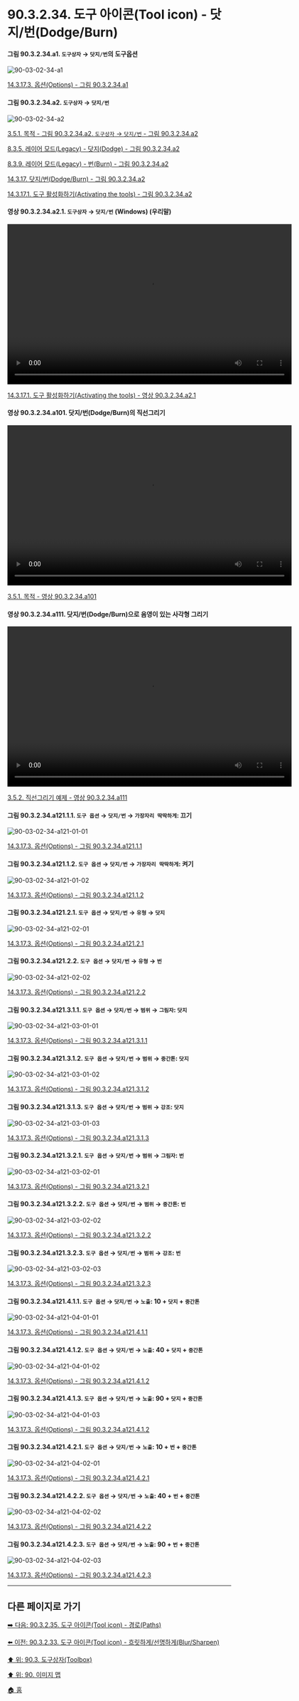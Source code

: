# 90.3.2.34. 도구 아이콘(Tool icon) - 닷지/번(Dodge/Burn)

<a id="90-03-02-34-a1"></a>

#### 그림 90.3.2.34.a1. `도구상자` → `닷지/번`의 도구옵션
![90-03-02-34-a1](https://github.com/wonder13662/gimp/assets/15767104/3e984386-ca5c-4c3f-9c05-2803f621b57d)

[14.3.17.3. 옵션(Options) - 그림 90.3.2.34.a1](./14-03-17-03-options.md#90-03-02-34-a1)

<a id="90-03-02-34-a2"></a>

#### 그림 90.3.2.34.a2. `도구상자` → `닷지/번`
![90-03-02-34-a2](https://github.com/wonder13662/gimp/assets/15767104/f602486b-595d-4b15-ba4c-826982b153ce)

[3.5.1. 목적 - 그림 90.3.2.34.a2. `도구상자` → `닷지/번` - 그림 90.3.2.34.a2](./03-05-01-intention.md#90-03-02-34-a2)

[8.3.5. 레이어 모드(Legacy) - 닷지(Dodge) - 그림 90.3.2.34.a2](./08-03-05-lighten_layer_mode-dodge.md#90-03-02-34-a2)

[8.3.9. 레이어 모드(Legacy) - 번(Burn) - 그림 90.3.2.34.a2](./08-03-09-darken_layer_mode-burn.md#90-03-02-34-a2)

[14.3.17. 닷지/번(Dodge/Burn) - 그림 90.3.2.34.a2](./14-03-17-00-dodge-burn.md#90-03-02-34-a2)

[14.3.17.1. 도구 활성화하기(Activating the tools) - 그림 90.3.2.34.a2](./14-03-17-01-activating_the_tool.md#90-03-02-34-a2)

<a id="90-03-02-34-a2-01"></a>

#### 영상 90.3.2.34.a2.1. `도구상자` → `닷지/번` (Windows) (우리말)
<video controls="controls" width="640" height="360" src="https://github.com/wonder13662/gimp/assets/15767104/bb0ba477-6cec-42e7-b9b2-8d8cd3509d90"></video>

[14.3.17.1. 도구 활성화하기(Activating the tools) - 영상 90.3.2.34.a2.1](./14-03-17-01-activating_the_tool.md#90-03-02-34-a2-01)

<a id="90-03-02-34-a101"></a>

#### 영상 90.3.2.34.a101. 닷지/번(Dodge/Burn)의 직선그리기
<video controls="controls" width="640" height="360" environment="MacOS:Sonoma 14.2.1 GIMP 2.10.36" src="https://github.com/wonder13662/gimp/assets/15767104/4b92840d-58f5-4c5d-b664-87a6227dc0c8"></video>

[3.5.1. 목적 - 영상 90.3.2.34.a101](./03-05-01-intention.md#90-03-02-34-a101)

<a id="90-03-02-34-a111"></a>

#### 영상 90.3.2.34.a111. 닷지/번(Dodge/Burn)으로 음영이 있는 사각형 그리기
<video controls="controls" width="640" height="360" environment="MacOS:Sonoma 14.2.1 GIMP 2.10.36" src="https://github.com/wonder13662/gimp/assets/15767104/871afdd6-a44c-4005-9322-84a474f23b17"></video>

[3.5.2. 직선그리기 예제 - 영상 90.3.2.34.a111](./03-05-02-examples.md#90-03-02-34-a111)

<a id="90-03-02-34-a121-01-01"></a>

#### 그림 90.3.2.34.a121.1.1. `도구 옵션` → `닷지/번` → `가장자리 딱딱하게`: 끄기
![90-03-02-34-a121-01-01](https://github.com/wonder13662/gimp/assets/15767104/d2c7fc8b-02d1-4d47-8e3c-2c538c4ee531)

[14.3.17.3. 옵션(Options) - 그림 90.3.2.34.a121.1.1](./14-03-17-03-options.md#90-03-02-34-a121-01-01)

<a id="90-03-02-34-a121-01-02"></a>

#### 그림 90.3.2.34.a121.1.2. `도구 옵션` → `닷지/번` → `가장자리 딱딱하게`: 켜기
![90-03-02-34-a121-01-02](https://github.com/wonder13662/gimp/assets/15767104/5dd45d0b-d9ed-45fd-9e47-9debf8f057bc)

[14.3.17.3. 옵션(Options) - 그림 90.3.2.34.a121.1.2](./14-03-17-03-options.md#90-03-02-34-a121-01-02)

<a id="90-03-02-34-a121-02-01"></a>

#### 그림 90.3.2.34.a121.2.1. `도구 옵션` → `닷지/번` → `유형` → `닷지`
![90-03-02-34-a121-02-01](https://github.com/wonder13662/gimp/assets/15767104/c9a9a708-09ca-4054-be9c-d35bd034e889)

[14.3.17.3. 옵션(Options) - 그림 90.3.2.34.a121.2.1](./14-03-17-03-options.md#90-03-02-34-a121-02-01)

<a id="90-03-02-34-a121-02-02"></a>

#### 그림 90.3.2.34.a121.2.2. `도구 옵션` → `닷지/번` → `유형` → `번`
![90-03-02-34-a121-02-02](https://github.com/wonder13662/gimp/assets/15767104/617b9cb9-686d-4cdd-9bf4-f40e7b1bda17)

[14.3.17.3. 옵션(Options) - 그림 90.3.2.34.a121.2.2](./14-03-17-03-options.md#90-03-02-34-a121-02-02)

<a id="90-03-02-34-a121-03-01-01"></a>

#### 그림 90.3.2.34.a121.3.1.1. `도구 옵션` → `닷지/번` → `범위` → `그림자`: `닷지`
![90-03-02-34-a121-03-01-01](https://github.com/wonder13662/gimp/assets/15767104/9f40acd4-1aa1-45ed-8a69-6a38213063d9)

[14.3.17.3. 옵션(Options) - 그림 90.3.2.34.a121.3.1.1](./14-03-17-03-options.md#90-03-02-34-a121-03-01-01)

<a id="90-03-02-34-a121-03-01-02"></a>

#### 그림 90.3.2.34.a121.3.1.2. `도구 옵션` → `닷지/번` → `범위` → `중간톤`: `닷지`
![90-03-02-34-a121-03-01-02](https://github.com/wonder13662/gimp/assets/15767104/e928ab64-495f-4edf-9191-66be28e5380e)

[14.3.17.3. 옵션(Options) - 그림 90.3.2.34.a121.3.1.2](./14-03-17-03-options.md#90-03-02-34-a121-03-01-02)

<a id="90-03-02-34-a121-03-01-03"></a>

#### 그림 90.3.2.34.a121.3.1.3. `도구 옵션` → `닷지/번` → `범위` → `강조`: `닷지`
![90-03-02-34-a121-03-01-03](https://github.com/wonder13662/gimp/assets/15767104/6511118c-70ef-490f-9f5c-ea06d7dfc07c)

[14.3.17.3. 옵션(Options) - 그림 90.3.2.34.a121.3.1.3](./14-03-17-03-options.md#90-03-02-34-a121-03-01-03)

<a id="90-03-02-34-a121-03-02-01"></a>

#### 그림 90.3.2.34.a121.3.2.1. `도구 옵션` → `닷지/번` → `범위` → `그림자`: `번`
![90-03-02-34-a121-03-02-01](https://github.com/wonder13662/gimp/assets/15767104/3074e149-289f-492d-97dd-0930de365f7b)

[14.3.17.3. 옵션(Options) - 그림 90.3.2.34.a121.3.2.1](./14-03-17-03-options.md#90-03-02-34-a121-03-02-01)

<a id="90-03-02-34-a121-03-02-02"></a>

#### 그림 90.3.2.34.a121.3.2.2. `도구 옵션` → `닷지/번` → `범위` → `중간톤`: `번`
![90-03-02-34-a121-03-02-02](https://github.com/wonder13662/gimp/assets/15767104/c87fafa8-3243-459b-a235-dc49cca94377)

[14.3.17.3. 옵션(Options) - 그림 90.3.2.34.a121.3.2.2](./14-03-17-03-options.md#90-03-02-34-a121-03-02-02)

<a id="90-03-02-34-a121-03-02-03"></a>

#### 그림 90.3.2.34.a121.3.2.3. `도구 옵션` → `닷지/번` → `범위` → `강조`: `번`
![90-03-02-34-a121-03-02-03](https://github.com/wonder13662/gimp/assets/15767104/fb005911-737f-4f2c-ba69-1ceb0b730c64)

[14.3.17.3. 옵션(Options) - 그림 90.3.2.34.a121.3.2.3](./14-03-17-03-options.md#90-03-02-34-a121-03-02-03)

<a id="90-03-02-34-a121-04-01-01"></a>

#### 그림 90.3.2.34.a121.4.1.1. `도구 옵션` → `닷지/번` → `노출`: 10 + `닷지` + `중간톤`
![90-03-02-34-a121-04-01-01](https://github.com/wonder13662/gimp/assets/15767104/dbdc175b-e6cb-42ae-acba-b38678411365)

[14.3.17.3. 옵션(Options) - 그림 90.3.2.34.a121.4.1.1](./14-03-17-03-options.md#90-03-02-34-a121-04-01-01)

<a id="90-03-02-34-a121-04-01-02"></a>

#### 그림 90.3.2.34.a121.4.1.2. `도구 옵션` → `닷지/번` → `노출`: 40 + `닷지` + `중간톤`
![90-03-02-34-a121-04-01-02](https://github.com/wonder13662/gimp/assets/15767104/aec711e0-6b8a-4136-8133-6427709ceedb)

[14.3.17.3. 옵션(Options) - 그림 90.3.2.34.a121.4.1.2](./14-03-17-03-options.md#90-03-02-34-a121-04-01-02)

<a id="90-03-02-34-a121-04-01-03"></a>

#### 그림 90.3.2.34.a121.4.1.3. `도구 옵션` → `닷지/번` → `노출`: 90 + `닷지` + `중간톤`
![90-03-02-34-a121-04-01-03](https://github.com/wonder13662/gimp/assets/15767104/9f46e147-e30f-4e61-964e-90989ee467d5)

[14.3.17.3. 옵션(Options) - 그림 90.3.2.34.a121.4.1.2](./14-03-17-03-options.md#90-03-02-34-a121-04-01-03)

<a id="90-03-02-34-a121-04-02-01"></a>

#### 그림 90.3.2.34.a121.4.2.1. `도구 옵션` → `닷지/번` → `노출`: 10 + `번` + `중간톤`
![90-03-02-34-a121-04-02-01](https://github.com/wonder13662/gimp/assets/15767104/36d2c0a3-a0dc-4bd9-888c-108854ee4525)

[14.3.17.3. 옵션(Options) - 그림 90.3.2.34.a121.4.2.1](./14-03-17-03-options.md#90-03-02-34-a121-04-02-01)

<a id="90-03-02-34-a121-04-02-02"></a>

#### 그림 90.3.2.34.a121.4.2.2. `도구 옵션` → `닷지/번` → `노출`: 40 + `번` + `중간톤`
![90-03-02-34-a121-04-02-02](https://github.com/wonder13662/gimp/assets/15767104/396b0742-00f5-4d0c-93d6-550ab9ffa033)

[14.3.17.3. 옵션(Options) - 그림 90.3.2.34.a121.4.2.2](./14-03-17-03-options.md#90-03-02-34-a121-04-02-02)

<a id="90-03-02-34-a121-04-02-03"></a>

#### 그림 90.3.2.34.a121.4.2.3. `도구 옵션` → `닷지/번` → `노출`: 90 + `번` + `중간톤`
![90-03-02-34-a121-04-02-03](https://github.com/wonder13662/gimp/assets/15767104/c383f201-6f15-4f4e-9640-af35d2f5969a)

[14.3.17.3. 옵션(Options) - 그림 90.3.2.34.a121.4.2.3](./14-03-17-03-options.md#90-03-02-34-a121-04-02-03)

***

## 다른 페이지로 가기

[➡️ 다음: 90.3.2.35. 도구 아이콘(Tool icon) - 경로(Paths)](./90-03-02-35-paths.md)

[⬅️ 이전: 90.3.2.33. 도구 아이콘(Tool icon) - 흐릿하게/선명하게(Blur/Sharpen)](./90-03-02-33-blur_sharpen.md)

[⬆️ 위: 90.3. 도구상자(Toolbox)](./90-03-00-toolbox.md)

[⬆️ 위: 90. 이미지 맵](./90-00-image-map.md)

[🏠 홈](./00-home.md)
